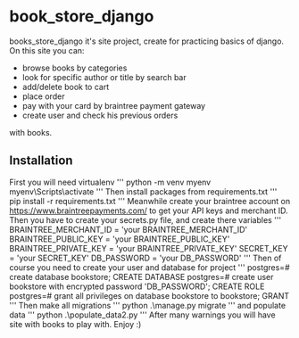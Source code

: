# book_store_django
books_store_django it's site project, create for practicing basics 
of django. On this site you can:
- browse books by categories
- look for specific author or title by search bar
- add/delete book to cart
- place order 
- pay with your card by braintree payment gateway
- create user and check his previous orders

with books.
## Installation
First you will need virtualenv
'''
python -m venv myenv
myenv\Scripts\activate
'''
Then install packages from requirements.txt
'''
pip install -r requirements.txt
'''
Meanwhile create your braintree account on https://www.braintreepayments.com/
to get your API keys and merchant ID.
Then you have to create your secrets.py file, and create there variables
'''
BRAINTREE_MERCHANT_ID = 'your BRAINTREE_MERCHANT_ID'
BRAINTREE_PUBLIC_KEY = 'your BRAINTREE_PUBLIC_KEY' 
BRAINTREE_PRIVATE_KEY = 'your BRAINTREE_PRIVATE_KEY'
SECRET_KEY = 'your SECRET_KEY' 
DB_PASSWORD = 'your DB_PASSWORD' 
'''
Then of course you need to create your user and database for project
'''
postgres=# create database bookstore;
CREATE DATABASE
postgres=# create user bookstore with encrypted password 'DB_PASSWORD';
CREATE ROLE
postgres=# grant all privileges on database bookstore to bookstore;
GRANT
'''
Then make all migrations
'''
python .\manage.py migrate
'''
and populate data
'''
python .\populate_data2.py
'''
After many warnings you will have site with books to play with. Enjoy :)

